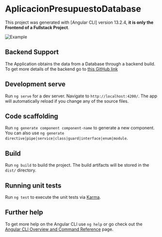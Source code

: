 # AplicacionPresupuestoDatabase

This project was generated with [Angular CLI] version 13.2.4, **it is only the Frontend of a Fullstack Project**.

![Example](https://github.com/Nicko25/Aplicacion_PresupuestoDB_Frontend_Angular/blob/master/src/assets/example.png?raw=true "Title")

## Backend Support

The Application obtains the data from a Database through a backend build. To get more details of the backend go to [this GitHub link](https://github.com/Nicko25/Aplicacion_PresupuestoDB_Backtend_JavaEE)

## Development serve

Run `ng serve` for a dev server. Navigate to `http://localhost:4200/`. The app will automatically reload if you change any of the source files.

## Code scaffolding

Run `ng generate component component-name` to generate a new component. You can also use `ng generate directive|pipe|service|class|guard|interface|enum|module`.

## Build

Run `ng build` to build the project. The build artifacts will be stored in the `dist/` directory.

## Running unit tests

Run `ng test` to execute the unit tests via [Karma](https://karma-runner.github.io).

## Further help

To get more help on the Angular CLI use `ng help` or go check out the [Angular CLI Overview and Command Reference](https://angular.io/cli) page.
